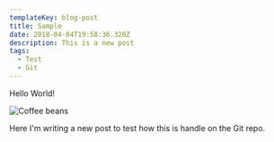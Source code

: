 ```yaml
---
templateKey: blog-post
title: Sample
date: 2018-04-04T19:58:36.320Z
description: This is a new post
tags:
  - Test
  - Git
---
```

Hello World!

![Coffee beans](/img/products-grid1.jpg#left-side)

Here I'm writing a new post to test how this is handle on the Git repo.
